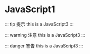 # JavaScript1

::: tip 提示
this is a JavaScript3
:::

::: warning 注意
this is a JavaScript3
:::

::: danger 警告
this is a JavaScript3
:::

